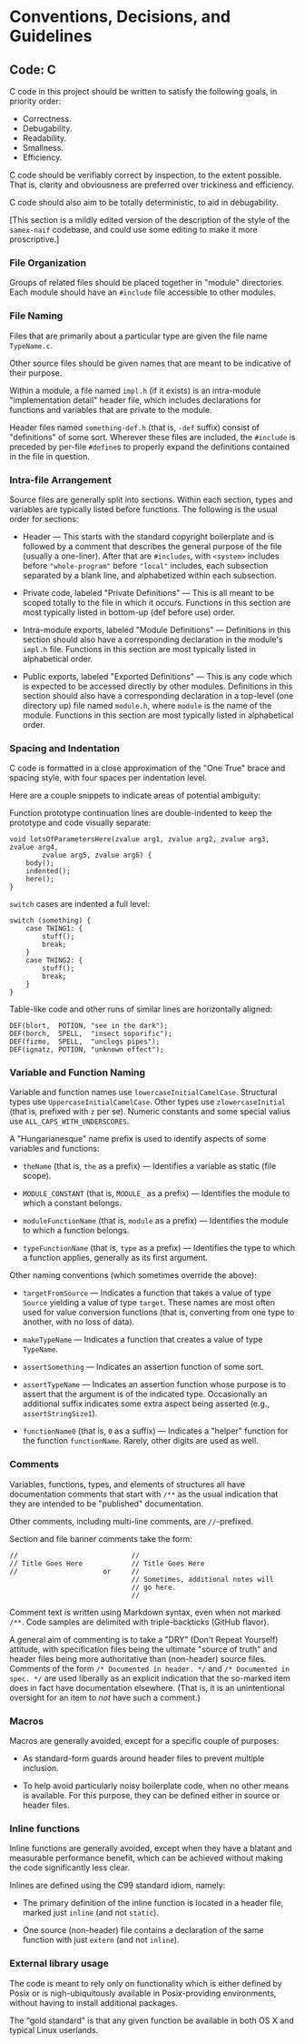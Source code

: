 Conventions, Decisions, and Guidelines
======================================

Code: C
-------

C code in this project should be written to satisfy the following goals,
in priority order:

* Correctness.
* Debugability.
* Readability.
* Smallness.
* Efficiency.

C code should be verifiably correct by inspection, to the extent possible.
That is, clarity and obviousness are preferred over trickiness and efficiency.

C code should also aim to be totally deterministic, to aid in debugability.

[This section is a mildly edited version of the description of the style
of the `samex-naif` codebase, and could use some editing to make it more
proscriptive.]

### File Organization

Groups of related files should be placed together in "module" directories.
Each module should have an `#include` file accessible to other modules.

### File Naming

Files that are primarily about a particular type are given the file name
`TypeName.c`.

Other source files should be given names that are meant to be indicative of
their purpose.

Within a module, a file named `impl.h` (if it exists) is an intra-module
"implementation detail" header file, which includes declarations for functions
and variables that are private to the module.

Header files named `something-def.h` (that is, `-def` suffix) consist
of "definitions" of some sort. Wherever these files are included, the
`#include` is preceded by per-file `#define`s to properly expand the
definitions contained in the file in question.

### Intra-file Arrangement

Source files are generally split into sections. Within each section,
types and variables are typically listed before functions. The following is
the usual order for sections:

* Header &mdash; This starts with the standard copyright boilerplate and
  is followed by a comment that describes the general purpose of the
  file (usually a one-liner). After that are `#includes`, with `<system>`
  includes before `"whole-program"` before `"local"` includes, each subsection
  separated by a blank line, and alphabetized within each subsection.

* Private code, labeled "Private Definitions" &mdash; This is all
  meant to be scoped totally to the file in which it occurs. Functions in
  this section are most typically listed in bottom-up (def before use) order.

* Intra-module exports, labeled "Module Definitions" &mdash; Definitions
  in this section should also have a corresponding declaration in the
  module's `impl.h` file. Functions in this section are most typically
  listed in alphabetical order.

* Public exports, labeled "Exported Definitions" &mdash; This is any
  code which is expected to be accessed directly by other modules. Definitions
  in this section should also have a corresponding declaration in a top-level
  (one directory up) file named `module.h`, where `module` is the name of
  the module. Functions in this section are most typically listed in
  alphabetical order.

### Spacing and Indentation

C code is formatted in a close approximation of the "One True" brace and
spacing style, with four spaces per indentation level.

Here are a couple snippets to indicate areas of potential ambiguity:

Function prototype continuation lines are double-indented to keep the
prototype and code visually separate:

```
void lotsOfParametersHere(zvalue arg1, zvalue arg2, zvalue arg3, zvalue arg4,
        zvalue arg5, zvalue arg6) {
    body();
    indented();
    here();
}
```

`switch` cases are indented a full level:

```
switch (something) {
    case THING1: {
        stuff();
        break;
    }
    case THING2: {
        stuff();
        break;
    }
}
```

Table-like code and other runs of similar lines are horizontally aligned:

```
DEF(blort,  POTION, "see in the dark");
DEF(borch,  SPELL,  "insect soporific");
DEF(fizmo,  SPELL,  "unclogs pipes");
DEF(ignatz, POTION, "unknown effect");
```

### Variable and Function Naming

Variable and function names use `lowercaseInitialCamelCase`. Structural
types use `UppercaseInitialCamelCase`. Other types use `zlowercaseInitial`
(that is, prefixed with `z` per se). Numeric constants and some special
valius use `ALL_CAPS_WITH_UNDERSCORES`.

A "Hungarianesque" name prefix is used to identify aspects of some variables
and functions:

* `theName` (that is, `the` as a prefix) &mdash; Identifies a variable as
  static (file scope).

* `MODULE_CONSTANT` (that is, `MODULE_` as a prefix) &mdash; Identifies the
  module to which a constant belongs.

* `moduleFunctionName` (that is, `module` as a prefix) &mdash; Identifies
  the module to which a function belongs.

* `typeFunctionName` (that is, `type` as a prefix) &mdash; Identifies the
  type to which a function applies, generally as its first argument.

Other naming conventions (which sometimes override the above):

* `targetFromSource` &mdash; Indicates a function that takes a value of
  type `Source` yielding a value of type `target`. These names are most
  often used for value conversion functions (that is, converting from one
  type to another, with no loss of data).

* `makeTypeName` &mdash; Indicates a function that creates a value of
  type `TypeName`.

* `assertSomething` &mdash; Indicates an assertion function of some sort.

* `assertTypeName` &mdash; Indicates an assertion function whose purpose
  is to assert that the argument is of the indicated type. Occasionally
  an additional suffix indicates some extra aspect being asserted (e.g.,
  `assertStringSize1`).

* `functionName0` (that is, `0` as a suffix) &mdash; Indicates a "helper"
  function for the function `functionName`. Rarely, other digits are used
  as well.

### Comments

Variables, functions, types, and elements of structures all have
documentation comments that start with `/**` as the usual indication
that they are intended to be "published" documentation.

Other comments, including multi-line comments, are `//`-prefixed.

Section and file banner comments take the form:

```
//                            //
// Title Goes Here            // Title Goes Here
//                     or     //
                              // Sometimes, additional notes will
                              // go here.
                              //
```
Comment text is written using Markdown syntax, even when not marked `/**`.
Code samples are delimited with triple-backticks (GitHub flavor).

A general aim of commenting is to take a "DRY" (Don't Repeat Yourself)
attitude, with specification files being the ultimate "source of truth" and
header files being more authoritative than (non-header) source files.
Comments of the form `/* Documented in header. */` and
`/* Documented in spec. */` are used liberally as an explicit indication
that the so-marked item does in fact have documentation elsewhere. (That is,
it is an unintentional oversight for an item to *not* have such a comment.)

### Macros

Macros are generally avoided, except for a specific couple of purposes:

* As standard-form guards around header files to prevent multiple inclusion.

* To help avoid particularly noisy boilerplate code, when no other means
  is available. For this purpose, they can be defined either in source or
  header files.

### Inline functions

Inline functions are generally avoided, except when they have a blatant
and measurable performance benefit, which can be achieved without making
the code significantly less clear.

Inlines are defined using the C99 standard idiom, namely:

* The primary definition of the inline function is located in a header
  file, marked just `inline` (and not `static`).

* One source (non-header) file contains a declaration of the same function
  with just `extern` (and not `inline`).

### External library usage

The code is meant to rely only on functionality which is either
defined by Posix or is nigh-ubiquitously available in Posix-providing
environments, without having to install additional packages.

The "gold standard" is that any given function be available in
both OS X and typical Linux userlands.
